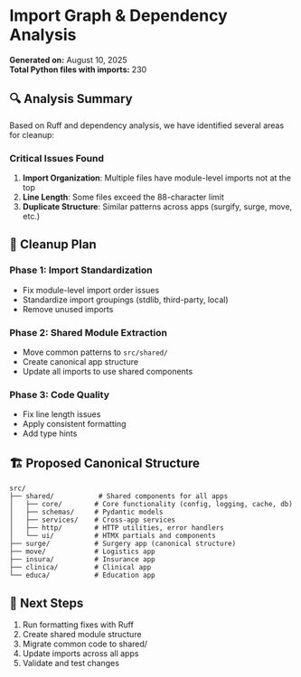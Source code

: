 # Import Graph & Dependency Analysis

**Generated on:** August 10, 2025  
**Total Python files with imports:** 230

## 🔍 Analysis Summary

Based on Ruff and dependency analysis, we have identified several areas for cleanup:

### Critical Issues Found

1. **Import Organization**: Multiple files have module-level imports not at the top
2. **Line Length**: Some files exceed the 88-character limit
3. **Duplicate Structure**: Similar patterns across apps (surgify, surge, move, etc.)

## 🧹 Cleanup Plan

### Phase 1: Import Standardization
- Fix module-level import order issues
- Standardize import groupings (stdlib, third-party, local)
- Remove unused imports

### Phase 2: Shared Module Extraction
- Move common patterns to `src/shared/`
- Create canonical app structure
- Update all imports to use shared components

### Phase 3: Code Quality
- Fix line length issues
- Apply consistent formatting
- Add type hints

## 🏗️ Proposed Canonical Structure

```
src/
├── shared/           # Shared components for all apps
│   ├── core/        # Core functionality (config, logging, cache, db)
│   ├── schemas/     # Pydantic models
│   ├── services/    # Cross-app services
│   ├── http/        # HTTP utilities, error handlers
│   └── ui/          # HTMX partials and components
├── surge/           # Surgery app (canonical structure)
├── move/            # Logistics app
├── insura/          # Insurance app
├── clinica/         # Clinical app
└── educa/           # Education app
```

## 🔧 Next Steps

1. Run formatting fixes with Ruff
2. Create shared module structure
3. Migrate common code to shared/
4. Update imports across all apps
5. Validate and test changes
